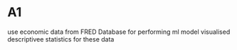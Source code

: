 # A1
use economic data from FRED Database for performing ml model
visualised descriptivee statistics for these data

